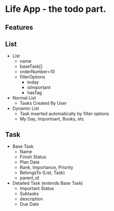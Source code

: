 # Life App - the todo part.

## Features

## List
- List
    - name
    - baseTask[]
    - orderNumber=10
    - filterOptions
        - today
        - isImportant
        - hasTag
- Normal List
    - Tasks Created By User
- Dynamic List
    - Task inserted automatically by filter options
    - My Day, Importnant, Books, etc

## Task
- Base Task
    - Name
    - Finish Status
    - Plan Date
    - Rank, Importance, Priority
    - BelongsTo (List, Task)
    - parent_id
- Detailed Task (extends Base Task)
    - Important Status
    - Subtasks
    - description
    - Due Date
